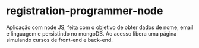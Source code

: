 # registration-programmer-node
Aplicação com node JS, feita com o objetivo de obter dados de nome, email e linguagem e persistindo no mongoDB. Ao acesso libera uma página simulando cursos de front-end e back-end. 
